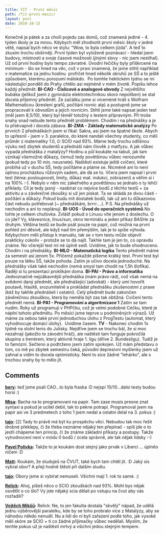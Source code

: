 ```yaml
---
title: FIT - První měsíc
path: /fit-prvni-mesic/
layout: post
date: 2010-10-15
---
```


Konečně je pátek a za chvíli pojedu zas domů, což znamená jediné - 4. týden školy je za mnou. Kdybych měl zhodnotit první měsíc školy v jedné větě, napsal bych něco ve stylu: "Wow, to byla celkem jízda". A teď to zkusím trochu obšírněji. První týden byl vyloženě poznávací - hledal jsem budovy, místnosti a svoje časové možnosti (jinými slovy - nic jsem nestíhal). Už od první hodiny bylo tempo závratné. Úvodní řečičky byly přiškrcené na minimum - šlo se hned na věc, což v praxi znamená, že jsme stihli například v matematice za jednu hodinu  profrčet hned několik okruhů ze SŠ a to ještě způsobem, kterému porozumí málokdo.  Po tomhle hektickém týdnu se mi následující pondělí do Prahy chtělo asi nejméně v mém životě. Popíšu lehce každý předmět: **BI-CAO - Číslicové a analogové obvody** Z největšího bubáka (jelikož jsem z gymnázia elektrotechnikou skoro nepolíben) se stal docela příjemný předmět. Ze začátku jsme si víceméně hráli s Wolfram Mathematicou (kreslení grafů, počítání rovnic atp) a postupně jsme se propracovali k obvodům a jejich rovnicím. Stihli jsme také napsat jeden test (měl jsem 8,5/10), který byl téměř totožný s testem přípravným. Při troše snahy snad nebude tento předmět problémem. Chodím i na přednášky a je to překvapivě i docela zábava. **BI-ZMA - Základy matematické analýzy** Po prvních 2 přednáškách jsem si říkal: Sakra, asi jsem na špatné škole. Abych to upřesnil - jsem v 3. paralelce, do které nandali všechny studenty, co měli průměr z matematiky 1.0, či SCIO nad 93%. Máme tedy trochu odlišnou výuku než zbytek studentů a přednáší nám člověk z matfyzu. A jak vůbec vypadá přednáška z matalýzy? Hodinu a půl koukáte na tabuli, jak tam vznikají všemožné důkazy, čemuž tedy povětšinou vůbec nerozumíte (pokud tedy po 10 min. neusnete). Naštěstí existuje ještě cvičení, které probíhá už v duchu SŠ, tedy počítáme a ptáme se. Nicméně ani to není úplnou procházkou růžovým sadem, ale dá se to. Včera jsem napsal i první test (téma: posloupnosti, limity, důkaz mat. indukcí, zobrazení) a věřím si i na 100% :-). Nebylo v něm nic zákeřného a povětšinou se jednalo o ty lehčí příklady. Cíl je tedy jasný - nasbírat co nejvíce bodů z těchto testů + za aktivitu a u závěrečné zkoušky si už jen pískat. Ta se skládá ze dvou částí - počítání a důkazy. Pokud budu mít dostatek bodů, tak už ani tu důkazovou část nebudu potřebovat (~ přednáškám, brrrr....). P.S. Na přednášky už nechodím a ani to neplánuji. **BI-UOS - Úvod do operačních systémů** No tohle je celkem chuťovka. Zvlášť pokud o Linuxu víte jenom z doslechu. O co jde? Vy, klávesnice, linux/sun, okno terminálu a jeden příkaz BASHe za druhým. Většina testů se bude psát pouze na papír, což možná na první pohled zní děsivě, ale když nad tím přemýšlím, tak je to spíše výhoda. Kdybychom měli přístup k manuálu, tak se v tom testu může objevit prakticky cokoliv - protože se to dá najít. Takhle tam je jen to, co opravdu známe. No včerejší test mi né úplně sedl. Uvidíme, jak to bude ohodnoceno. Chodím i na přednášky. **BI-MLO - Matematická logika** Tento předmět máme za semestr asi jenom 5x. Přičemž pokaždé píšeme krátký test. První test byl pouze na látku SŠ, takže pohoda. Zatím je učivo docela jednoduché. Na přednášky však také nechodím (nemá smysl tam chodit na 1,5h šlofíka). Raději si tu prezentaci proklikám doma. **BI-PAI - Právo a informatika** Jednoznačně nejzábavnější přednáška (mám právo rád), což však nemá na svědomí daný předmět, ale přednášející (advokát) - který umí hovořit poutavě, hlasitě, srozumitelně a prokládat přednášku zkušenostmi z praxe (kéž by takhle přednášeli i ostatní). Celý předmět bude zakončen závěrečnou zkouškou, která by neměla být zas tak obtížná. Cvičení tento předmět nemá. **BI-PA1 - Programování a algoritmizace 1** Zatím se tam nudím. Roky už programuji v PHPčku, což je velmi podobné Céčku, které je náplní tohoto předmětu. Po měsíci jsme teprve u podmíněných výrazů. Už máme za sebou také první jednoduchou úlohu z ProgTestu (automat, který vyhodnocuje domácí úlohy).  Uvidíme časem. **TV** \- Nakonec chodím 1x týdně na stolní tenis do Julisky. Nejdříve jsem se trochu bál, že si moc nezahraji (jakožto to závodní hráč), ale naštěstí tam funguje pokročilá skupina s trenérem, který aktivně hraje 1. ligu (dříve 2. Bundesligu). Tudíž je to famózní. Sečteno a podtrženo jsem zatím spokojen. Už mám představu o tom, co mě po zbytek semestru čeká, původní depresivní myšlenky jsem už zahnal a vidím to docela optimisticky. Není to sice žádné "lehárko", ale s trochou snahy by to mělo jít.

## Comments

**[bery](#27473 "2010-10-15 09:09:54"):** teď jsme psali CAO...to byla fraska :D nejspi 10/10...dalsi testy budou horsi :)

**[Misa](#27474 "2010-10-15 09:24:15"):** Bacha na to programovani na papir. Tam zase musis presne znat syntaxi a pokud je ucitel debil, tak to pekne potrapi. Programoval jsem na papir asi ve 3 predmetech z toho 1 jsem nedal a ostatni delal na 3. pokus :)

**[tajo](#27476 "2010-10-15 12:38:33"):** [2] Tady to právě má být ku prospěchu věci. Nebudou tak moc řešit drobné překlepy, či že třeba neznáme nějaký ten přepínač - spíš jde o to jestli chápeme ten princip, či že známe základní příkazy a postupy. Takže vyhodnocení není v módu 0 bodů / zcela správně, ale tak nějak lidsky :-)

**[Pavel Polívka](#27766 "2010-11-07 15:41:33"):** Takže to je koukám dost stejný jako prvák v Liberci ... úplněo ničem :D

**[Matt](#28271 "2010-12-27 08:39:14"):** Koukám, že studuješ na ČVUT, také bych tam chtěl jít. :D Jaký sis vybral obor? A přeji hodně štěstí při dalším studiu.

**[tajo](#28418 "2011-01-17 21:38:17"):** Obory jsme si vybírat nemuseli. Všichni mají 1. rok to samé. :)

**[Relick](#34113 "2013-03-10 22:51:03"):** Ahoj, píšeš něco o SCIO zkouškách nad 93%. Mohl bys nějak osvětlit o co šlo? Vy jste nějaký scia dělali po vstupu na čvut aby vás rozřadili?

**[Vojtěch Mikšů](#34177 "2013-03-19 23:58:53"):** Relick: Ne, to jen fakulta dostala "skvělý" nápad, že udělá jednu výběrovější paralelku, kde by se toho probralo více z Matalýzy, aby se náhodou někdo nenudil. Nu a lidi do ní byli zařazení podle toho, jak vysoké měli skóre ze SCIO + ti co žádné příjimačky vůbec nedělali. Myslím, že tenhle pokus už je naštěstí mrtvý a všichni jedou stejným tempem.

